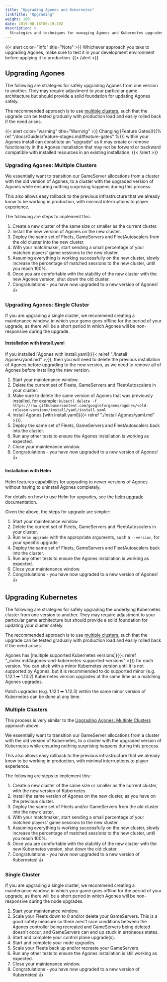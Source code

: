 ```yaml
---
title: "Upgrading Agones and Kubernetes"
linkTitle: "Upgrading"
weight: 100
date: 2019-08-16T00:19:19Z
description: >
  Strategies and techniques for managing Agones and Kubernetes upgrades in a safe manner.
---
```


{{< alert color="info" title="Note" >}}
Whichever approach you take to upgrading Agones, make sure to test it in your development environment 
before applying it to production.
{{< /alert >}}

## Upgrading Agones

The following are strategies for safely upgrading Agones from one version to another. They may require adjustment to 
your particular game architecture but should provide a solid foundation for updating Agones safely.

The recommended approach is to use [multiple clusters](#upgrading-agones-multiple-clusters), such that the upgrade can be tested
gradually with production load and easily rolled back if the need arises.

{{< alert color="warning" title="Warning" >}}
Changing [Feature Gates]({{% ref "/docs/Guides/feature-stages.md#feature-gates" %}}) within your Agones install
can constitute an "upgrade" as it may create or remove functionality
in the Agones installation that may not be forward or backward compatible with installed resources in an existing 
installation.
{{< /alert >}}

### Upgrading Agones: Multiple Clusters

We essentially want to transition our GameServer allocations from a cluster with the old version of Agones,
to a cluster with the upgraded version of Agones while ensuring nothing surprising 
happens during this process.

This also allows easy rollback to the previous infrastructure that we already know to be working in production, with
minimal interruptions to player experience.

The following are steps to implement this:

1. Create a new cluster of the same size or smaller as the current cluster.
2. Install the new version of Agones on the new cluster.
3. Deploy the same set of Fleets, GameServers and FleetAutoscalers from the old cluster into the new cluster.
4. With your matchmaker, start sending a small percentage of your matched players' game sessions to the new cluster.
5. Assuming everything is working successfully on the new cluster, slowly increase the percentage of matched sessions to the new cluster, until you reach 100%.
6. Once you are comfortable with the stability of the new cluster with the new Agones version, shut down the old cluster.
7. Congratulations - you have now upgraded to a new version of Agones! 👍

### Upgrading Agones: Single Cluster

If you are upgrading a single cluster, we recommend creating a maintenance window, in which your game goes offline
for the period of your upgrade, as there will be a short period in which Agones will be non-responsive during the upgrade.

#### Installation with install.yaml

If you installed [Agones with install.yaml]({{< relref "./Install Agones/yaml.md" >}}), then you will need to delete
the previous installation of Agones before upgrading to the new version, as we need to remove all of Agones before installing
the new version.

1. Start your maintenance window.
1. Delete the current set of Fleets, GameServers and FleetAutoscalers in your cluster.
1. Make sure to delete the same version of Agones that was previously installed, for example:
   `kubectl delete -f https://raw.githubusercontent.com/googleforgames/agones/<old-release-version>/install/yaml/install.yaml`
1. Install Agones [with install.yaml]({{< relref "./Install Agones/yaml.md" >}}).
1. Deploy the same set of Fleets, GameServers and FleetAutoscalers back into the cluster.
1. Run any other tests to ensure the Agones installation is working as expected.
1. Close your maintenance window.
7. Congratulations - you have now upgraded to a new version of Agones! 👍

#### Installation with Helm

Helm features capabilities for upgrading to newer versions of Agones without having to uninstall Agones completely.

For details on how to use Helm for upgrades, see the [helm upgrade](https://v2.helm.sh/docs/helm/#helm-upgrade) documentation.

Given the above, the steps for upgrade are simpler:

1. Start your maintenance window.
2. Delete the current set of Fleets, GameServers and FleetAutoscalers in your cluster.
3. Run `helm upgrade` with the appropriate arguments, such a `--version`, for your specific upgrade
4. Deploy the same set of Fleets, GameServers and FleetAutoscalers back into the cluster.
5. Run any other tests to ensure the Agones installation is working as expected.
6. Close your maintenance window.
7. Congratulations - you have now upgraded to a new version of Agones! 👍


## Upgrading Kubernetes

The following are strategies for safely upgrading the underlying Kubernetes cluster from one version to another.
They may require adjustment to your particular game architecture but should provide a solid foundation for updating your cluster safely.

The recommended approach is to use [multiple clusters](#multiple-clusters), such that the upgrade can be tested
gradually with production load and easily rolled back if the need arises.

Agones has [multiple supported Kubernetes versions]({{< relref "_index.md#agones-and-kubernetes-supported-versions" >}}) for each version. You can stick with a minor Kubernetes version until it is not supported by Agones, but it is recommended to do supported minor (e.g. 1.12.1 ➡ 1.13.2) Kubernetes version upgrades at the same time as a matching Agones upgrades.

Patch upgrades (e.g. 1.12.1 ➡ 1.12.3) within the same minor version of Kubernetes can be done at any time. 

### Multiple Clusters

This process is very similar to the [Upgrading Agones: Multiple Clusters](#upgrading-agones-multiple-clusters) approach above.

We essentially want to transition our GameServer allocations from a cluster with the old version of Kubernetes,
to a cluster with the upgraded version of Kubernetes while ensuring nothing surprising 
happens during this process.

This also allows easy rollback to the previous infrastructure that we already know to be working in production, with
minimal interruptions to player experience.

The following are steps to implement this:

1. Create a new cluster of the same size or smaller as the current cluster, with the new version of Kubernetes
2. Install the same version of Agones on the new cluster, as you have on the previous cluster.
3. Deploy the same set of Fleets and/or GameServers from the old cluster into the new cluster.
4. With your matchmaker, start sending a small percentage of your matched players' game sessions to the new cluster.
5. Assuming everything is working successfully on the new cluster, slowly increase the percentage of matched sessions to the new cluster, until you reach 100%.
6. Once you are comfortable with the stability of the new cluster with the new Kubernetes version, shut down the old cluster.
7. Congratulations - you have now upgraded to a new version of Kubernetes! 👍

### Single Cluster

If you are upgrading a single cluster, we recommend creating a maintenance window, in which your game goes offline
for the period of your upgrade, as there will be a short period in which Agones will be non-responsive during the node
upgrades.

1. Start your maintenance window.
1. Scale your Fleets down to 0 and/or delete your GameServers. This is a good safety measure so there aren't race conditions
   between the Agones controller being recreated and GameServers being deleted doesn't occur, and GameServers can end up stuck in erroneous states.
1. Start and complete your control plane upgrade(s).
1. Start and complete your node upgrades.
1. Scale your Fleets back up and/or recreate your GameServers. 
1. Run any other tests to ensure the Agones installation is still working as expected.
1. Close your maintenance window.
7. Congratulations - you have now upgraded to a new version of Kubernetes! 👍
